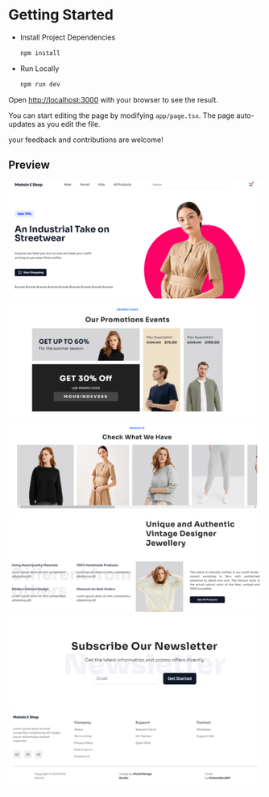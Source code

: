 # Getting Started
* Install Project Dependencies
  ```sh
  npm install
  ```
  
* Run Locally
  ```sh
  npm run dev
  ```

Open [http://localhost:3000](http://localhost:3000) with your browser to see the result.

You can start editing the page by modifying `app/page.tsx`. The page auto-updates as you edit the file.

your feedback and contributions are welcome!
## Preview
![alt text](./public/preview.png)
![alt text](./public/preview2.png)
![alt text](./public/preview3.png)
![alt text](./public/preview4.png)
![alt text](./public/preview5.png)
![alt text](./public/preview6.png)

